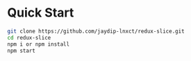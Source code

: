 # Quick Start
```sh
git clone https://github.com/jaydip-lnxct/redux-slice.git
cd redux-slice
npm i or npm install
npm start
```